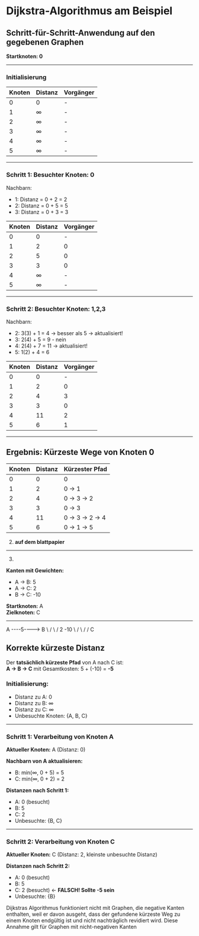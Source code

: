 # Dijkstra-Algorithmus am Beispiel

## Schritt-für-Schritt-Anwendung auf den gegebenen Graphen

**Startknoten: 0**

---

### Initialisierung

| Knoten | Distanz | Vorgänger |
|--------|---------|-----------|
| 0      | 0       | -         |
| 1      | ∞       | -         |
| 2      | ∞       | -         |
| 3      | ∞       | -         |
| 4      | ∞       | -         |
| 5      | ∞       | -         |

---

### Schritt 1: Besuchter Knoten: 0

Nachbarn:
- 1: Distanz = 0 + 2 = 2
- 2: Distanz = 0 + 5 = 5
- 3: Distanz = 0 + 3 = 3

| Knoten | Distanz | Vorgänger |
|--------|---------|-----------|
| 0      | 0       | -         |
| 1      | 2       | 0         |
| 2      | 5       | 0         |
| 3      | 3       | 0         |
| 4      | ∞       | -         |
| 5      | ∞       | -         |

---

### Schritt 2: Besuchter Knoten: 1,2,3

Nachbarn:
- 2: 3(3) + 1 = 4 → besser als 5 → aktualisiert!
- 3: 2(4) + 5 = 9 - nein
- 4: 2(4) + 7 = 11 → aktualisiert!
- 5: 1(2) + 4 = 6

| Knoten | Distanz | Vorgänger |
|--------|---------|-----------|
| 0      | 0       | -         |
| 1      | 2       | 0         |
| 2      | 4       | 3         |
| 3      | 3       | 0         |
| 4      | 11      | 2         |
| 5      | 6       | 1         |

---
## Ergebnis: Kürzeste Wege von Knoten 0

| Knoten | Distanz | Kürzester Pfad |
|--------|---------|----------------|
| 0      | 0       | 0              |
| 1      | 2       | 0 → 1          |
| 2      | 4       | 0 → 3 → 2      |
| 3      | 3       | 0 → 3          |
| 4      | 11      | 0 → 3 → 2 → 4  |
| 5      | 6       | 0 → 1 → 5      |


2. **auf dem blattpapier**

-------
3. 

**Kanten mit Gewichten:**
- A → B: 5
- A → C: 2
- B → C: -10

**Startknoten:** A  
**Zielknoten:** C

---
A ----5----> B
\          /
\        /
2    -10
\    /
\  /
\/
C
## Korrekte kürzeste Distanz

Der **tatsächlich kürzeste Pfad** von A nach C ist:  
**A → B → C** mit Gesamtkosten: 5 + (-10) = **-5**

### Initialisierung:

- Distanz zu A: 0
- Distanz zu B: ∞
- Distanz zu C: ∞
- Unbesuchte Knoten: {A, B, C}
---

### Schritt 1: Verarbeitung von Knoten A

**Aktueller Knoten:** A (Distanz: 0)

**Nachbarn von A aktualisieren:**
- B: min(∞, 0 + 5) = 5
- C: min(∞, 0 + 2) = 2

**Distanzen nach Schritt 1:**

- A: 0 (besucht)
- B: 5
- C: 2
- Unbesuchte: {B, C}

---

### Schritt 2: Verarbeitung von Knoten C

**Aktueller Knoten:** C (Distanz: 2, kleinste unbesuchte Distanz)

**Distanzen nach Schritt 2:**

- A: 0 (besucht)
- B: 5
- C: 2 (besucht) ← **FALSCH! Sollte -5 sein**
- Unbesuchte: {B}

Dijkstras Algorithmus funktioniert nicht mit Graphen, die negative Kanten enthalten, 
weil er davon ausgeht, dass der gefundene kürzeste Weg zu einem Knoten endgültig ist und nicht nachträglich revidiert wird. 
Diese Annahme gilt für Graphen mit nicht-negativen Kanten